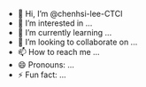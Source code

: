 - 👋 Hi, I’m @chenhsi-lee-CTCI
- 👀 I’m interested in ...
- 🌱 I’m currently learning ...
- 💞️ I’m looking to collaborate on ...
- 📫 How to reach me ...
- 😄 Pronouns: ...
- ⚡ Fun fact: ...

<!---
chenhsi-lee-CTCI/chenhsi-lee-CTCI is a ✨ special ✨ repository because its `README.md` (this file) appears on your GitHub profile.
You can click the Preview link to take a look at your changes.
--->
